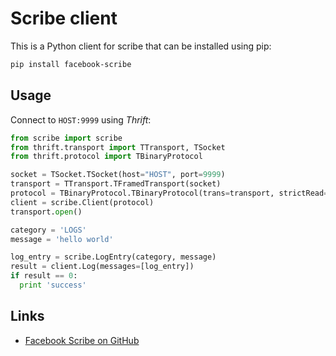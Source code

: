Scribe client
=============

This is a Python client for scribe that can be installed using pip:

```bash
pip install facebook-scribe
```


Usage
-----

Connect to `HOST:9999` using *Thrift*:

```python
from scribe import scribe
from thrift.transport import TTransport, TSocket
from thrift.protocol import TBinaryProtocol

socket = TSocket.TSocket(host="HOST", port=9999)
transport = TTransport.TFramedTransport(socket)
protocol = TBinaryProtocol.TBinaryProtocol(trans=transport, strictRead=False, strictWrite=False)
client = scribe.Client(protocol)
transport.open()

category = 'LOGS'
message = 'hello world'

log_entry = scribe.LogEntry(category, message)
result = client.Log(messages=[log_entry])
if result == 0:
  print 'success'
```

Links
-----

* [Facebook Scribe on GitHub](https://github.com/facebook/scribe)

